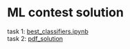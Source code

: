 # ML contest solution

task 1: [best_classifiers.ipynb](./best_classifiers.ipynb)  
task 2: [pdf_solution](./max_nigmatulin.pdf)
